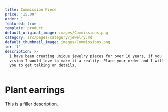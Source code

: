 ```yaml
---
title: Commission Piece
price: '15.00'
order: 1
featured: true
template: product
default_original_image: images/Commissions.png
category: src/pages/category/jewelry.md
default_thumbnail_image: images/Commissions.png
id: '1'
description: >-
  I have been creating unique jewelry pieces for over 10 years, if you have a
  vision I would love to make it a reality. Place your order and I will email
  you to get talking on details.
---
```

# Plant earrings

This is a filler description.
